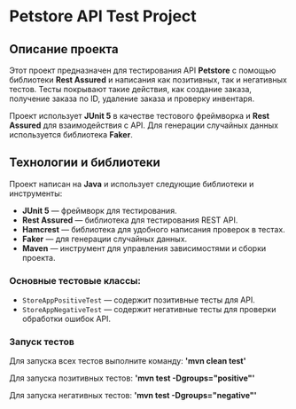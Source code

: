# Petstore API Test Project

## Описание проекта

Этот проект предназначен для тестирования API **Petstore** с помощью библиотеки **Rest Assured** и написания как позитивных, так и негативных тестов. Тесты покрывают такие действия, как создание заказа, получение заказа по ID, удаление заказа и проверку инвентаря.

Проект использует **JUnit 5** в качестве тестового фреймворка и **Rest Assured** для взаимодействия с API. Для генерации случайных данных используется библиотека **Faker**.

## Технологии и библиотеки

Проект написан на **Java** и использует следующие библиотеки и инструменты:

- **JUnit 5** — фреймворк для тестирования.
- **Rest Assured** — библиотека для тестирования REST API.
- **Hamcrest** — библиотека для удобного написания проверок в тестах.
- **Faker** — для генерации случайных данных.
- **Maven** — инструмент для управления зависимостями и сборки проекта.

### Основные тестовые классы:

- `StoreAppPositiveTest` — содержит позитивные тесты для API.
- `StoreAppNegativeTest` — содержит негативные тесты для проверки обработки ошибок API.

### Запуск тестов
Для запуска всех тестов выполните команду: **'mvn clean test'**

Для запуска позитивных тестов: **'mvn test -Dgroups="positive"'**

Для запуска негативных тестов: **'mvn test -Dgroups="negative"'**
